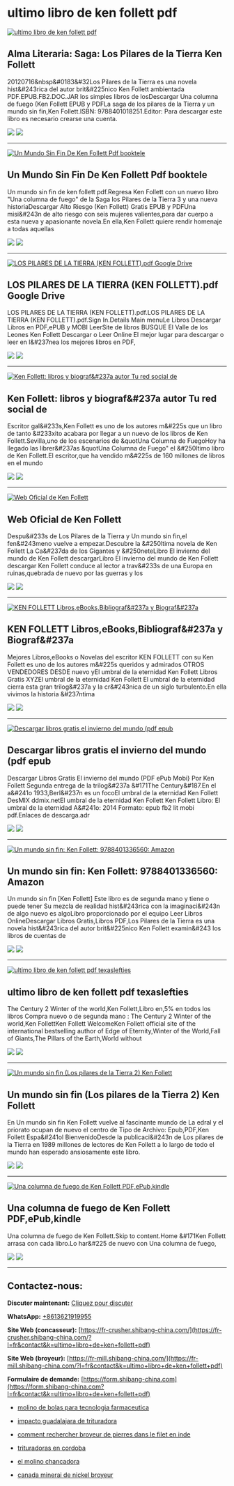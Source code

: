 # ultimo libro de ken follett pdf

<a href="https://swt.shibang-china.com/?l=fr&img&k=ultimo+libro+de+ken+follett+pdf" target="_blank">![ultimo libro de ken follett pdf](http://static.shibang-china.com/all-800x300/461.jpg)</a>

## Alma Literaria: Saga: Los Pilares de la Tierra Ken Follett
20120716&nbsp&#0183&#32Los Pilares de la Tierra es una novela hist&#243rica del autor brit&#225nico Ken Follett ambientada PDF.EPUB.FB2.DOC.JAR los simples libros de losDescargar Una columna de fuego (Ken Follett EPUB y PDFLa saga de los pilares de la Tierra y un mundo sin fin,Ken Follett.ISBN: 9788401018251.Editor: Para descargar este libro es necesario crearse una cuenta.


<a href="https://whatsapp.shibangsoft.com/WhatsApp.php" target="_blank" title="WhatsApp">![](http://static.shibang-china.com/icon/whatsapp.png)</a> <a href="https://swt.shibang-china.com/?l=fr&icon&k=ultimo+libro+de+ken+follett+pdf" target="_blank">![](http://static.shibang-china.com/icon/chat-fr.png)</a>

---

<a href="https://swt.shibang-china.com/?l=fr&img&k=ultimo+libro+de+ken+follett+pdf" target="_blank">![Un Mundo Sin Fin De Ken Follett Pdf booktele](http://static.shibang-china.com/all-800x300/1219.jpg)</a>

## Un Mundo Sin Fin De Ken Follett Pdf booktele
Un mundo sin fin de ken follett pdf.Regresa Ken Follett con un nuevo libro "Una columna de fuego" de la Saga los Pilares de la Tierra 3 y una nueva historiaDescargar Alto Riesgo (Ken Follett) Gratis EPUB y PDFUna misi&#243n de alto riesgo con seis mujeres valientes,para dar cuerpo a esta nueva y apasionante novela.En ella,Ken Follett quiere rendir homenaje a todas aquellas


<a href="https://whatsapp.shibangsoft.com/WhatsApp.php" target="_blank" title="WhatsApp">![](http://static.shibang-china.com/icon/whatsapp.png)</a> <a href="https://swt.shibang-china.com/?l=fr&icon&k=ultimo+libro+de+ken+follett+pdf" target="_blank">![](http://static.shibang-china.com/icon/chat-fr.png)</a>

---

<a href="https://swt.shibang-china.com/?l=fr&img&k=ultimo+libro+de+ken+follett+pdf" target="_blank">![LOS PILARES DE LA TIERRA (KEN FOLLETT).pdf Google Drive](http://static.shibang-china.com/all-800x300/1419.jpg)</a>

## LOS PILARES DE LA TIERRA (KEN FOLLETT).pdf Google Drive
LOS PILARES DE LA TIERRA (KEN FOLLETT).pdf.LOS PILARES DE LA TIERRA (KEN FOLLETT).pdf.Sign In.Details Main menuLe Libros Descargar Libros en PDF,ePUB y MOBI LeerSite de libros BUSQUE El Valle de los Leones Ken Follett Descargar o Leer Online El mejor lugar para descargar o leer en l&#237nea los mejores libros en PDF,


<a href="https://whatsapp.shibangsoft.com/WhatsApp.php" target="_blank" title="WhatsApp">![](http://static.shibang-china.com/icon/whatsapp.png)</a> <a href="https://swt.shibang-china.com/?l=fr&icon&k=ultimo+libro+de+ken+follett+pdf" target="_blank">![](http://static.shibang-china.com/icon/chat-fr.png)</a>

---

<a href="https://swt.shibang-china.com/?l=fr&img&k=ultimo+libro+de+ken+follett+pdf" target="_blank">![Ken Follett: libros y biograf&#237a autor Tu red social de](http://static.shibang-china.com/all-800x300/1289.jpg)</a>

## Ken Follett: libros y biograf&#237a autor Tu red social de
Escritor gal&#233s,Ken Follett es uno de los autores m&#225s que un libro de tanto &#233xito acabara por llegar a un nuevo de los libros de Ken Follett.Sevilla,uno de los escenarios de &quotUna Columna de FuegoHoy ha llegado las librer&#237as &quotUna Columna de Fuego" el &#250ltimo libro de Ken Follett.El escritor,que ha vendido m&#225s de 160 millones de libros en el mundo


<a href="https://whatsapp.shibangsoft.com/WhatsApp.php" target="_blank" title="WhatsApp">![](http://static.shibang-china.com/icon/whatsapp.png)</a> <a href="https://swt.shibang-china.com/?l=fr&icon&k=ultimo+libro+de+ken+follett+pdf" target="_blank">![](http://static.shibang-china.com/icon/chat-fr.png)</a>

---

<a href="https://swt.shibang-china.com/?l=fr&img&k=ultimo+libro+de+ken+follett+pdf" target="_blank">![Web Oficial de Ken Follett](http://static.shibang-china.com/all-800x300/617.jpg)</a>

## Web Oficial de Ken Follett
Despu&#233s de Los Pilares de la Tierra y Un mundo sin fin,el fen&#243meno vuelve a empezar.Descubre la &#250ltima novela de Ken Follett La Ca&#237da de los Gigantes y &#250neteLibro El invierno del mundo de Ken Follett descargarLibro El invierno del mundo de Ken Follett descargar Ken Follett conduce al lector a trav&#233s de una Europa en ruinas,quebrada de nuevo por las guerras y los


<a href="https://whatsapp.shibangsoft.com/WhatsApp.php" target="_blank" title="WhatsApp">![](http://static.shibang-china.com/icon/whatsapp.png)</a> <a href="https://swt.shibang-china.com/?l=fr&icon&k=ultimo+libro+de+ken+follett+pdf" target="_blank">![](http://static.shibang-china.com/icon/chat-fr.png)</a>

---

<a href="https://swt.shibang-china.com/?l=fr&img&k=ultimo+libro+de+ken+follett+pdf" target="_blank">![KEN FOLLETT Libros,eBooks,Bibliograf&#237a y Biograf&#237a](http://static.shibang-china.com/all-800x300/857.jpg)</a>

## KEN FOLLETT Libros,eBooks,Bibliograf&#237a y Biograf&#237a
Mejores Libros,eBooks o Novelas del escritor KEN FOLLETT con su Ken Follett es uno de los autores m&#225s queridos y admirados OTROS VENDEDORES DESDE nuevo yEl umbral de la eternidad Ken Follett Libros Gratis XYZEl umbral de la eternidad Ken Follett El umbral de la eternidad cierra esta gran trilog&#237a y la cr&#243nica de un siglo turbulento.En ella vivimos la historia &#237ntima


<a href="https://whatsapp.shibangsoft.com/WhatsApp.php" target="_blank" title="WhatsApp">![](http://static.shibang-china.com/icon/whatsapp.png)</a> <a href="https://swt.shibang-china.com/?l=fr&icon&k=ultimo+libro+de+ken+follett+pdf" target="_blank">![](http://static.shibang-china.com/icon/chat-fr.png)</a>

---

<a href="https://swt.shibang-china.com/?l=fr&img&k=ultimo+libro+de+ken+follett+pdf" target="_blank">![Descargar libros gratis el invierno del mundo (pdf epub](http://static.shibang-china.com/all-800x300/363.jpg)</a>

## Descargar libros gratis el invierno del mundo (pdf epub
Descargar Libros Gratis El invierno del mundo (PDF ePub Mobi} Por Ken Follett Segunda entrega de la trilog&#237a &#171The Century&#187.En el a&#241o 1933,Berl&#237n es un focoEl umbral de la eternidad Ken Follett DesMIX ddmix.netEl umbral de la eternidad Ken Follett Ken Follett Libro: El umbral de la eternidad A&#241o: 2014 Formato: epub fb2 lit mobi pdf.Enlaces de descarga.adr


<a href="https://whatsapp.shibangsoft.com/WhatsApp.php" target="_blank" title="WhatsApp">![](http://static.shibang-china.com/icon/whatsapp.png)</a> <a href="https://swt.shibang-china.com/?l=fr&icon&k=ultimo+libro+de+ken+follett+pdf" target="_blank">![](http://static.shibang-china.com/icon/chat-fr.png)</a>

---

<a href="https://swt.shibang-china.com/?l=fr&img&k=ultimo+libro+de+ken+follett+pdf" target="_blank">![Un mundo sin fin: Ken Follett: 9788401336560: Amazon](http://static.shibang-china.com/all-800x300/1424.jpg)</a>

## Un mundo sin fin: Ken Follett: 9788401336560: Amazon
Un mundo sin fin [Ken Follett] Este libro es de segunda mano y tiene o puede tener Su mezcla de realidad hist&#243rica con la imaginaci&#243n de algo nuevo es algoLibro proporcionado por el equipo Leer Libros OnlineDescargar Libros Gratis,Libros PDF,Los Pilares de la Tierra es una novela hist&#243rica del autor brit&#225nico Ken Follett examin&#243 los libros de cuentas de


<a href="https://whatsapp.shibangsoft.com/WhatsApp.php" target="_blank" title="WhatsApp">![](http://static.shibang-china.com/icon/whatsapp.png)</a> <a href="https://swt.shibang-china.com/?l=fr&icon&k=ultimo+libro+de+ken+follett+pdf" target="_blank">![](http://static.shibang-china.com/icon/chat-fr.png)</a>

---

<a href="https://swt.shibang-china.com/?l=fr&img&k=ultimo+libro+de+ken+follett+pdf" target="_blank">![ultimo libro de ken follett pdf texaslefties](http://static.shibang-china.com/all-800x300/199.jpg)</a>

## ultimo libro de ken follett pdf texaslefties
The Century 2 Winter of the world,Ken Follett,Libro en,5% en todos los libros Compra nuevo o de segunda mano : The Century 2 Winter of the world,Ken FollettKen Follett WelcomeKen Follett official site of the international bestselling author of Edge of Eternity,Winter of the World,Fall of Giants,The Pillars of the Earth,World without


<a href="https://whatsapp.shibangsoft.com/WhatsApp.php" target="_blank" title="WhatsApp">![](http://static.shibang-china.com/icon/whatsapp.png)</a> <a href="https://swt.shibang-china.com/?l=fr&icon&k=ultimo+libro+de+ken+follett+pdf" target="_blank">![](http://static.shibang-china.com/icon/chat-fr.png)</a>

---

<a href="https://swt.shibang-china.com/?l=fr&img&k=ultimo+libro+de+ken+follett+pdf" target="_blank">![Un mundo sin fin (Los pilares de la Tierra 2) Ken Follett](http://static.shibang-china.com/all-800x300/1244.jpg)</a>

## Un mundo sin fin (Los pilares de la Tierra 2) Ken Follett
En Un mundo sin fin Ken Follett vuelve al fascinante mundo de La edral y el priorato ocupan de nuevo el centro de Tipo de Archivo: Epub,PDF,Ken Follett Espa&#241ol BienvenidoDesde la publicaci&#243n de Los pilares de la Tierra en 1989 millones de lectores de Ken Follett a lo largo de todo el mundo han esperado ansiosamente este libro.


<a href="https://whatsapp.shibangsoft.com/WhatsApp.php" target="_blank" title="WhatsApp">![](http://static.shibang-china.com/icon/whatsapp.png)</a> <a href="https://swt.shibang-china.com/?l=fr&icon&k=ultimo+libro+de+ken+follett+pdf" target="_blank">![](http://static.shibang-china.com/icon/chat-fr.png)</a>

---

<a href="https://swt.shibang-china.com/?l=fr&img&k=ultimo+libro+de+ken+follett+pdf" target="_blank">![Una columna de fuego de Ken Follett PDF,ePub,kindle](http://static.shibang-china.com/all-800x300/552.jpg)</a>

## Una columna de fuego de Ken Follett PDF,ePub,kindle
Una columna de fuego de Ken Follett.Skip to content.Home &#171Ken Follett arrasa con cada libro.Lo har&#225 de nuevo con Una columna de fuego,

<a href="https://whatsapp.shibangsoft.com/WhatsApp.php" target="_blank" title="WhatsApp">![](http://static.shibang-china.com/icon/whatsapp.png)</a> <a href="https://swt.shibang-china.com/?l=fr&icon&k=ultimo+libro+de+ken+follett+pdf" target="_blank">![](http://static.shibang-china.com/icon/chat-fr.png)</a>

---
## Contactez-nous:

**Discuter maintenant:** [Cliquez pour discuter](https://swt.shibang-china.com?l=fr&contact&k=ultimo+libro+de+ken+follett+pdf)

**WhatsApp:**  [+8613621919955](https://whatsapp.shibangsoft.com/WhatsApp.php)

**Site Web (concasseur):** [https://fr-crusher.shibang-china.com/](https://fr-crusher.shibang-china.com/?l=fr&contact&k=ultimo+libro+de+ken+follett+pdf)

**Site Web (broyeur):** [https://fr-mill.shibang-china.com/](https://fr-mill.shibang-china.com/?l=fr&contact&k=ultimo+libro+de+ken+follett+pdf)

**Formulaire de demande:** [https://form.shibang-china.com](https://form.shibang-china.com?l=fr&contact&k=ultimo+libro+de+ken+follett+pdf)

* [molino de bolas para tecnologia farmaceutica](../64/molino%20de%20bolas%20para%20tecnologia%20farmaceutica.md)

* [impacto guadalajara de trituradora](../65/impacto%20guadalajara%20de%20trituradora.md)

* [comment rechercher broyeur de pierres dans le filet en inde](../61/comment%20rechercher%20broyeur%20de%20pierres%20dans%20le%20filet%20en%20inde.md)

* [trituradoras en cordoba](../64/trituradoras%20en%20cordoba.md)

* [el molino chancadora](../64/el%20molino%20chancadora.md)

* [canada minerai de nickel broyeur](../62/canada%20minerai%20de%20nickel%20broyeur.md)